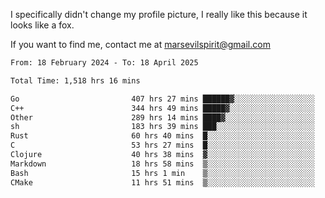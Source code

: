 I specifically didn't change my profile picture, I really like this because it looks like a fox.

If you want to find me, contact me at marsevilspirit@gmail.com

<!--START_SECTION:waka-->

```txt
From: 18 February 2024 - To: 18 April 2025

Total Time: 1,518 hrs 16 mins

Go                         407 hrs 27 mins ██████▓░░░░░░░░░░░░░░░░░░   26.84 %
C++                        344 hrs 49 mins █████▓░░░░░░░░░░░░░░░░░░░   22.71 %
Other                      289 hrs 14 mins ████▓░░░░░░░░░░░░░░░░░░░░   19.05 %
sh                         183 hrs 39 mins ███░░░░░░░░░░░░░░░░░░░░░░   12.10 %
Rust                       60 hrs 40 mins  █░░░░░░░░░░░░░░░░░░░░░░░░   04.00 %
C                          53 hrs 27 mins  █░░░░░░░░░░░░░░░░░░░░░░░░   03.52 %
Clojure                    40 hrs 38 mins  ▓░░░░░░░░░░░░░░░░░░░░░░░░   02.68 %
Markdown                   18 hrs 58 mins  ▒░░░░░░░░░░░░░░░░░░░░░░░░   01.25 %
Bash                       15 hrs 1 min    ▒░░░░░░░░░░░░░░░░░░░░░░░░   00.99 %
CMake                      11 hrs 51 mins  ▒░░░░░░░░░░░░░░░░░░░░░░░░   00.78 %
```

<!--END_SECTION:waka-->
